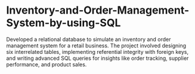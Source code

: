 # Inventory-and-Order-Management-System-by-using-SQL
Developed a relational database to simulate an inventory and order management system for a retail business. The project involved designing six interrelated tables, implementing referential integrity with foreign keys, and writing advanced SQL queries for insights like order tracking, supplier performance, and product sales.
